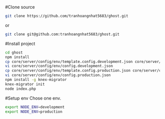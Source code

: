 #Clone source
```bash
git clone https://github.com/tranhoangnhat5683/ghost.git
```
or
```bash
git clone git@github.com:tranhoangnhat5683/ghost.git
```
#Install project
```bash
cd ghost
npm install
cp core/server/config/env/template.config.development.json core/server/config/env/config.development.json
vi core/server/config/env/config.development.json
cp core/server/config/env/template.config.production.json core/server/config/env/config.production.json
vi core/server/config/env/config.production.json
npm install -g knex-migrator
knex-migrator init
node index.php
```
#Setup env
Chose one env.
```bash
export NODE_ENV=development
export NODE_ENV=production
```
